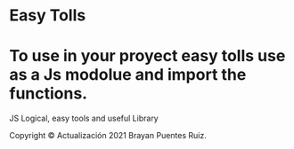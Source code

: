 # Easy Tolls

# To use in your proyect easy tolls use as a Js modolue and import the functions. 

JS Logical, easy tools and useful Library



Copyright © Actualización 2021 Brayan Puentes Ruiz.